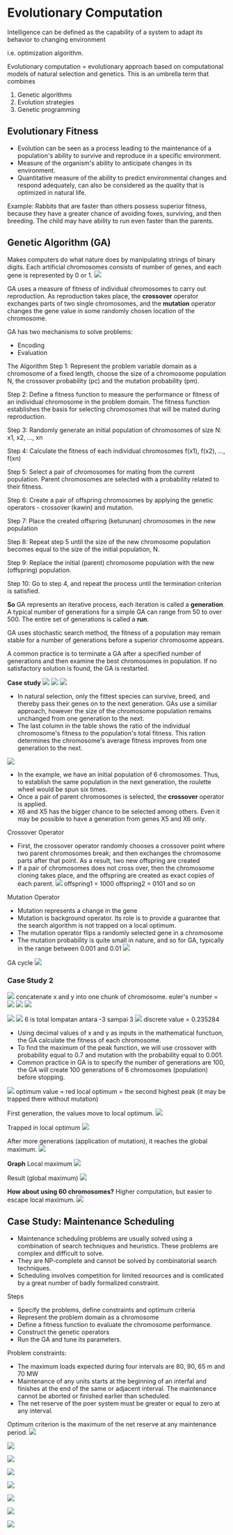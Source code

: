# Evolutionary Computation
Intelligence can be defined as the capability of a system to adapt its behavior to changing environment 

i.e. optimization algorithm.

Evolutionary computation = evolutionary approach based on computational models of natural selection and genetics. This is an umbrella term that combines
1. Genetic algorithms
2. Evolution strategies
3. Genetic programming

## Evolutionary Fitness
- Evolution can be seen as a process leading to the maintenance of a population's ability to survive and reproduce in a specific environment.
- Measure of the organism's ability to anticipate changes in its environment.
- Quantitative measure of the ability to predict environmental changes and respond adequately, can also be considered as the quality that is optimized in natural life.

Example:
Rabbits that are faster than others possess superior fitness, because they have a greater chance of avoiding foxes, surviving, and then breeding. The child may have ability to run even faster than the parents.

## Genetic Algorithm (GA)

Makes computers do what nature does by manipulating strings of binary digits.
Each artificial chromosomes consists of number of genes, and each gene is represented by 0 or 1.
![](attachments/Pasted%20image%2020211010104417.png)

GA uses a measure of fitness of individual chromosomes to carry out reproduction. As reproduction takes place, the **crossover** operator exchanges parts of two single chromosomes, and the **mutation** operator changes the gene value in some randomly chosen location of the chromosome.

GA has two mechanisms to solve problems:
- Encoding
- Evaluation

The Algorithm
Step 1: Represent the problem variable domain as a chromosome of a fixed length, choose the size of a chromosome population N, the crossover probability (pc) and the mutation probability (pm).

Step 2: Define a fitness function to measure the performance or fitness of an individual chromosome in the problem domain. The fitness function establishes the basis for selecting chromosomes that will be mated during reproduction.

Step 3: Randomly generate an initial population of chromosomes of size N:
x1, x2, ..., xn

Step 4: Calculate the fitness of each individual chromosomes
f(x1), f(x2), ..., f(xn)

Step 5: Select a pair of chromosomes for mating from the current population. Parent chromosomes are selected with a probability related to their fitness.

Step 6: Create a pair of offspring chromosomes by applying the genetic operators - crossover (kawin) and mutation.

Step 7: Place the created offspring (keturunan) chromosomes in the new population

Step 8: Repeat step 5 until the size of the new chromosome population becomes equal to the size of the initial population, N.

Step 9: Replace the initial (parent) chromosome population with the new (offspring) population. 

Step 10: Go to step 4, and repeat the process until the termination criterion is satisfied.

**So**
GA represents an iterative process, each iteration is called a **generation**. A typical number of generations for a simple GA can range from 50 to over 500. The entire set of generations is called a **run**.

GA uses stochastic search method, the fitness of a population may remain stable for a number of generations before a superior chromosome appears.

A common practice is to terminate a GA after a specified number of generations and then examine the best chromosomes in population. If no satisfactory solution is found, the GA is restarted.

**Case study**
![](attachments/Pasted%20image%2020211010120414.png)
![](attachments/Pasted%20image%2020211010121000.png)
![](attachments/Pasted%20image%2020211010121117.png)
- In natural selection, only the fittest species can survive, breed, and thereby pass their genes on to the next generation. GAs use a similiar approach, however the size of the chromosome population remains unchanged from one generation to the next.
- The last column in the table shows the ratio of the individual chromosome's fitness to the population's total fitness. This ration determines the chromosome's average fitness improves from one generation to the next.

![](attachments/Pasted%20image%2020211010121627.png)
- In the example, we have an initial population of 6 chromosomes. Thus, to establish the same population in the next generation, the roulette wheel would be spun six times.
- Once a pair of parent chromosomes is selected, the **crossover** operator is applied.
- X6 and X5 has the bigger chance to be selected among others. Even it may be possible to have a generation from genes X5 and X6 only.

Crossover Operator
- First, the crossover operator randomly chooses a crossover point where two parent chromosomes break;  and then exchanges the chromosome parts after that point. As a result, two new offspring are created
- If a pair of chromosomes does not cross over, then the chromosome cloning takes place, and the offspring are created as exact copies of each parent.
![](attachments/Pasted%20image%2020211010122753.png)
offspring1 = 1000
offspring2 = 0101
and so on

Mutation Operator
- Mutation represents a change in the gene
- Mutation is background operator. Its role is to provide a guarantee that the search algorithm is not trapped on a local optimum.
- The mutation operator flips a randomly selected gene in a chromosome
- The mutation probability is quite small in nature, and so for GA, typically in the range between 0.001 and 0.01
![](attachments/Pasted%20image%2020211010130300.png)

GA cycle
![](attachments/Pasted%20image%2020211010130319.png)


### Case Study 2
![](attachments/Pasted%20image%2020211010132057.png)
concatenate x and y into one chunk of chromosome.
euler's number = ![](attachments/Pasted%20image%2020211010134245.png)
![](attachments/Pasted%20image%2020211010134519.png)
![](attachments/Pasted%20image%2020211010134749.png)

![](attachments/Pasted%20image%2020211010132302.png)
![](attachments/Pasted%20image%2020211010133009.png)
6 is total lompatan antara -3 sampai 3
![](attachments/Pasted%20image%2020211010135518.png)
discrete value = 0.235284

- Using decimal values of x and y as inputs in the mathematical functuon, the GA calculate the fitness of each chromosome.
- To find the maximum of the peak function, we will use crossover with probability equal to 0.7 and mutation with the probability equal to 0.001.
- Common practice in GA is to specify the number of generations are 100, the GA will create 100 generations of 6 chromosomes (population) before stopping.

![](attachments/Pasted%20image%2020211010144053.png)
optimum value = red
local optimum = the second highest peak (it may be trapped there without mutation)

First generation, the values move to local optimum.
![](attachments/Pasted%20image%2020211010144223.png)

Trapped in local optimum
![](attachments/Pasted%20image%2020211010144332.png)

After more generations (application of mutation), it reaches the global maximum.
![](attachments/Pasted%20image%2020211010144434.png)

**Graph**
Local maximum
![](attachments/Pasted%20image%2020211010144451.png)

Result (global maximum)
![](attachments/Pasted%20image%2020211010144520.png)

**How about using 60 chromosomes?**
Higher computation, but easier to escape local maximum.
![](attachments/Pasted%20image%2020211010144559.png)


## Case Study: Maintenance Scheduling
- Maintenance scheduling problems are usually solved using a combination of search techniques and heuristics. These problems are complex and difficult to solve.
- They are NP-complete and cannot be solved by combinatorial search techniques.
- Scheduling involves competition for limited resources and is comlicated by a great number of badly formalized constraint.


Steps
- Specify the problems, define constraints and optimum criteria
- Represent the problem domain as a chromosome
- Define a fitness function to evaluate the chromosome performance.
- Construct the genetic operators
- Run the GA and tune its parameters.

Problem constraints:
- The maximum loads expected during four intervals are 80, 90, 65 m and 70 MW
- Maintenance of any units starts at the beginning of an interfal and finishes at the end of the same or adjacent interval. The maintenance cannot be aborted or finished earlier than scheduled.
- The net reserve of the poer system must be greater or equal  to zero at any interval.

Optimum criterion is the maximum of the net reserve at any maintenance period.
![](attachments/Pasted%20image%2020211010150445.png)

![](attachments/Pasted%20image%2020211010150510.png)

![](attachments/Pasted%20image%2020211010153725.png)

![](attachments/Pasted%20image%2020211010153738.png)

![](attachments/Pasted%20image%2020211010153752.png)

![](attachments/Pasted%20image%2020211010153807.png)

![](attachments/Pasted%20image%2020211010153823.png)

![](attachments/Pasted%20image%2020211010153836.png)
